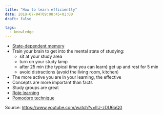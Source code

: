 ```yaml
---
title: "How to learn efficiently"
date: 2018-07-04T09:08:45+01:00
draft: false

tags: 
  - knowledge
---
```


*   [State-dependent memory](https://en.wikipedia.org/wiki/State-dependent_memory)
*   Train your brain to get into the mental state of studying:
    *   sit at your study area
    *   turn on your study lamp
    *   after 25 min (the typical time you can learn) get up and rest for 5 min
    *   avoid distractions (avoid the living room, kitchen)
*   The more active you are in your learning, the effective
*   Concepts are more important than facts
*   Study groups are great
*   [Rote learning](https://en.wikipedia.org/wiki/Rote_learning)
*   [Pomodoro technique](https://en.wikipedia.org/wiki/Pomodoro_Technique)

Source: https://www.youtube.com/watch?v=IlU-zDU6aQ0
